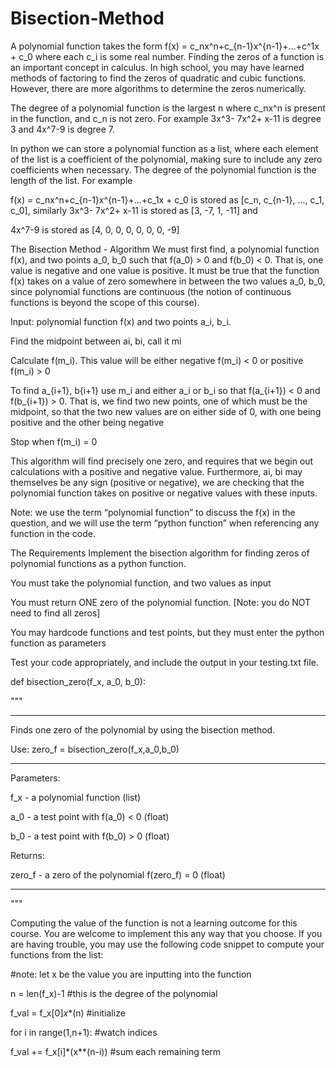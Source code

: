 # Bisection-Method

A polynomial function takes the form f(x) = c_nx^n+c_{n-1}x^{n-1}+...+c^1x + c_0 where each c_i is some real number. Finding the zeros of a function is an important concept in calculus. In high school, you may have learned methods of factoring to find the zeros of quadratic and cubic functions. However, there are more algorithms to determine the zeros numerically. 

The degree of a polynomial function is the largest n where c_nx^n is present in the function, and c_n is not zero. For example 3x^3- 7x^2+ x-11 is degree 3 and 4x^7-9 is degree 7.

In python we can store a polynomial function as a list, where each element of the list is a coefficient of the polynomial, making sure to include any zero coefficients when necessary. The degree of the polynomial function is the length of the list. For example 

f(x) = c_nx^n+c_{n-1}x^{n-1}+...+c_1x + c_0 is stored as [c_n, c_{n-1}, ..., c_1, c_0], similarly 3x^3- 7x^2+ x-11 is stored as [3, -7, 1, -11] and 

4x^7-9 is stored as  [4, 0, 0, 0, 0, 0, 0, -9]




The Bisection Method - Algorithm
We must first find, a polynomial function f(x), and two points a_0, b_0 such that f(a_0) > 0 and f(b_0) < 0. That is, one value is negative and one value is positive. It must be true that the function f(x) takes on a value of zero somewhere in between the two values a_0, b_0, since polynomial functions are continuous (the notion of continuous functions is beyond the scope of this course).

Input: polynomial function f(x)  and two points  a_i, b_i.

Find the midpoint between  ai, bi, call it mi

Calculate f(m_i). This value will be either negative f(m_i) < 0   or positive f(m_i) > 0

To find a_{i+1}, b{i+1} use m_i and either a_i or b_i so that f(a_{i+1}) < 0 and f(b_{i+1}) > 0. That is, we find two new points, one of which must be the midpoint, so that the two new values are on either side of 0, with one being positive and the other being negative

Stop when f(m_i) = 0

This algorithm will find precisely one zero, and requires that we begin out calculations with a positive and negative value. Furthermore, ai, bi may themselves be any sign (positive or negative), we are checking that the polynomial function takes on positive or negative values with these inputs.

Note: we use the term “polynomial function” to discuss the f(x) in the question, and we will use the term “python function” when referencing any function in the code.

The Requirements
Implement the bisection algorithm for finding zeros of polynomial functions as a python function.

You must take the polynomial function, and two values as input

You must return ONE zero of the polynomial function. [Note: you do NOT need to find all zeros]

You may hardcode functions and test points, but they must enter the python function as parameters

Test your code appropriately, and include the output in your testing.txt file.




def bisection_zero(f_x, a_0, b_0): 

"""

-------------------------------------------------------

Finds one zero of the polynomial by using the bisection method.

Use: zero_f = bisection_zero(f_x,a_0,b_0)

-------------------------------------------------------

Parameters:   

f_x - a polynomial function (list)

a_0 - a test point with f(a_0) < 0 (float)

b_0 - a test point with f(b_0) > 0 (float)

Returns:

zero_f - a zero of the polynomial f(zero_f) = 0 (float)

-------------------------------------------------------

"""

Computing the value of the function is not a learning outcome for this course. You are welcome to implement this any way that you choose. If you are having trouble, you may use the following code snippet to compute your functions from the list:

#note: let x be the value you are inputting into the function

n = len(f_x)-1 #this is the degree of the polynomial

f_val = f_x[0]*x**(n) #initialize

for i in range(1,n+1): #watch indices

f_val += f_x[i]*(x**(n-i)) #sum each remaining term
